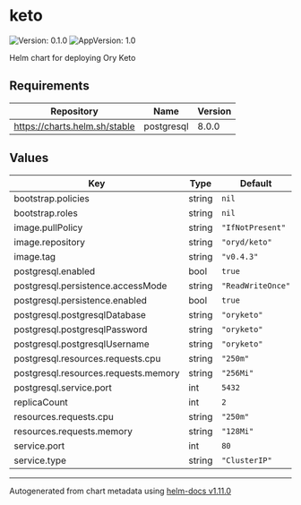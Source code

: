 # keto

![Version: 0.1.0](https://img.shields.io/badge/Version-0.1.0-informational?style=flat-square) ![AppVersion: 1.0](https://img.shields.io/badge/AppVersion-1.0-informational?style=flat-square)

Helm chart for deploying Ory Keto

## Requirements

| Repository | Name | Version |
|------------|------|---------|
| https://charts.helm.sh/stable | postgresql | 8.0.0 |

## Values

| Key | Type | Default | Description |
|-----|------|---------|-------------|
| bootstrap.policies | string | `nil` |  |
| bootstrap.roles | string | `nil` |  |
| image.pullPolicy | string | `"IfNotPresent"` |  |
| image.repository | string | `"oryd/keto"` |  |
| image.tag | string | `"v0.4.3"` |  |
| postgresql.enabled | bool | `true` |  |
| postgresql.persistence.accessMode | string | `"ReadWriteOnce"` |  |
| postgresql.persistence.enabled | bool | `true` |  |
| postgresql.postgresqlDatabase | string | `"oryketo"` |  |
| postgresql.postgresqlPassword | string | `"oryketo"` |  |
| postgresql.postgresqlUsername | string | `"oryketo"` |  |
| postgresql.resources.requests.cpu | string | `"250m"` |  |
| postgresql.resources.requests.memory | string | `"256Mi"` |  |
| postgresql.service.port | int | `5432` |  |
| replicaCount | int | `2` |  |
| resources.requests.cpu | string | `"250m"` |  |
| resources.requests.memory | string | `"128Mi"` |  |
| service.port | int | `80` |  |
| service.type | string | `"ClusterIP"` |  |

----------------------------------------------
Autogenerated from chart metadata using [helm-docs v1.11.0](https://github.com/norwoodj/helm-docs/releases/v1.11.0)
